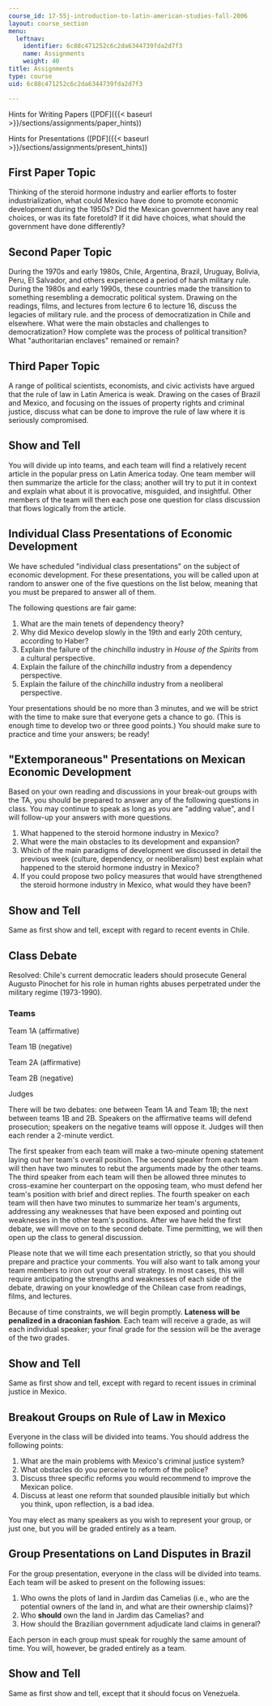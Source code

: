 ```yaml
---
course_id: 17-55j-introduction-to-latin-american-studies-fall-2006
layout: course_section
menu:
  leftnav:
    identifier: 6c88c471252c6c2da6344739fda2d7f3
    name: Assignments
    weight: 40
title: Assignments
type: course
uid: 6c88c471252c6c2da6344739fda2d7f3

---
```


Hints for Writing Papers ([PDF]({{< baseurl >}}/sections/assignments/paper_hints))

Hints for Presentations ([PDF]({{< baseurl >}}/sections/assignments/present_hints))

First Paper Topic
-----------------

Thinking of the steroid hormone industry and earlier efforts to foster industrialization, what could Mexico have done to promote economic development during the 1950s? Did the Mexican government have any real choices, or was its fate foretold? If it did have choices, what should the government have done differently?

Second Paper Topic
------------------

During the 1970s and early 1980s, Chile, Argentina, Brazil, Uruguay, Bolivia, Peru, El Salvador, and others experienced a period of harsh military rule. During the 1980s and early 1990s, these countries made the transition to something resembling a democratic political system. Drawing on the readings, films, and lectures from lecture 6 to lecture 16, discuss the legacies of military rule. and the process of democratization in Chile and elsewhere. What were the main obstacles and challenges to democratization? How complete was the process of political transition? What "authoritarian enclaves" remained or remain?

Third Paper Topic
-----------------

A range of political scientists, economists, and civic activists have argued that the rule of law in Latin America is weak. Drawing on the cases of Brazil and Mexico, and focusing on the issues of property rights and criminal justice, discuss what can be done to improve the rule of law where it is seriously compromised.

Show and Tell
-------------

You will divide up into teams, and each team will find a relatively recent article in the popular press on Latin America today. One team member will then summarize the article for the class; another will try to put it in context and explain what about it is provocative, misguided, and insightful. Other members of the team will then each pose one question for class discussion that flows logically from the article.

Individual Class Presentations of Economic Development
------------------------------------------------------

We have scheduled "individual class presentations" on the subject of economic development. For these presentations, you will be called upon at random to answer one of the five questions on the list below, meaning that you must be prepared to answer all of them.

The following questions are fair game:

1.  What are the main tenets of dependency theory?
2.  Why did Mexico develop slowly in the 19th and early 20th century, according to Haber?
3.  Explain the failure of the _chinchilla_ industry in _House of the Spirits_ from a cultural perspective.
4.  Explain the failure of the _chinchilla_ industry from a dependency perspective.
5.  Explain the failure of the _chinchilla_ industry from a neoliberal perspective.

Your presentations should be no more than 3 minutes, and we will be strict with the time to make sure that everyone gets a chance to go. (This is enough time to develop two or three good points.) You should make sure to practice and time your answers; be ready!

"Extemporaneous" Presentations on Mexican Economic Development
--------------------------------------------------------------

Based on your own reading and discussions in your break-out groups with the TA, you should be prepared to answer any of the following questions in class. You may continue to speak as long as you are "adding value", and I will follow-up your answers with more questions.

1.  What happened to the steroid hormone industry in Mexico?
2.  What were the main obstacles to its development and expansion?
3.  Which of the main paradigms of development we discussed in detail the previous week (culture, dependency, or neoliberalism) best explain what happened to the steroid hormone industry in Mexico?
4.  If you could propose two policy measures that would have strengthened the steroid hormone industry in Mexico, what would they have been?

Show and Tell
-------------

Same as first show and tell, except with regard to recent events in Chile.

Class Debate
------------

Resolved: Chile's current democratic leaders should prosecute General Augusto Pinochet for his role in human rights abuses perpetrated under the military regime (1973-1990).

### Teams

Team 1A (affirmative)

Team 1B (negative)

Team 2A (affirmative)

Team 2B (negative)

Judges

There will be two debates: one between Team 1A and Team 1B; the next between teams 1B and 2B. Speakers on the affirmative teams will defend prosecution; speakers on the negative teams will oppose it. Judges will then each render a 2-minute verdict.

The first speaker from each team will make a two-minute opening statement laying out her team's overall position. The second speaker from each team will then have two minutes to rebut the arguments made by the other teams. The third speaker from each team will then be allowed three minutes to cross-examine her counterpart on the opposing team, who must defend her team's position with brief and direct replies. The fourth speaker on each team will then have two minutes to summarize her team's arguments, addressing any weaknesses that have been exposed and pointing out weaknesses in the other team's positions. After we have held the first debate, we will move on to the second debate. Time permitting, we will then open up the class to general discussion.

Please note that we will time each presentation strictly, so that you should prepare and practice your comments. You will also want to talk among your team members to iron out your overall strategy. In most cases, this will require anticipating the strengths and weaknesses of each side of the debate, drawing on your knowledge of the Chilean case from readings, films, and lectures.

Because of time constraints, we will begin promptly. **Lateness will be penalized in a draconian fashion**. Each team will receive a grade, as will each individual speaker; your final grade for the session will be the average of the two grades.

Show and Tell
-------------

Same as first show and tell, except with regard to recent issues in criminal justice in Mexico.

Breakout Groups on Rule of Law in Mexico
----------------------------------------

Everyone in the class will be divided into teams. You should address the following points:

1.  What are the main problems with Mexico's criminal justice system?
2.  What obstacles do you perceive to reform of the police?
3.  Discuss three specific reforms you would recommend to improve the Mexican police.
4.  Discuss at least one reform that sounded plausible initially but which you think, upon reflection, is a bad idea.

You may elect as many speakers as you wish to represent your group, or just one, but you will be graded entirely as a team.

Group Presentations on Land Disputes in Brazil
----------------------------------------------

For the group presentation, everyone in the class will be divided into teams. Each team will be asked to present on the following issues:

1.  Who owns the plots of land in Jardim das Camelias (i.e., who are the potential owners of the land in, and what are their ownership claims)?
2.  Who **should** own the land in Jardim das Camelias? and
3.  How should the Brazilian government adjudicate land claims in general?

Each person in each group must speak for roughly the same amount of time. You will, however, be graded entirely as a team.

Show and Tell
-------------

Same as first show and tell, except that it should focus on Venezuela.